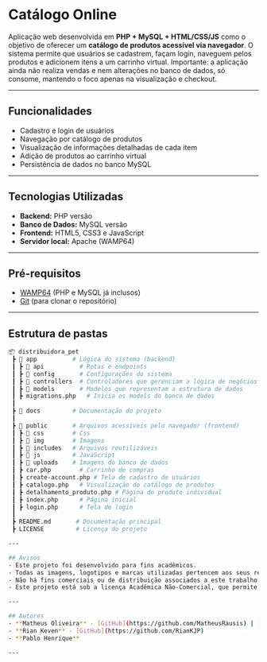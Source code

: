 # Catálogo Online

Aplicação web desenvolvida em **PHP + MySQL + HTML/CSS/JS** como o objetivo de oferecer um **catálogo de produtos acessível via navegador**.
O sistema permite que usuários se cadastrem, façam login, naveguem pelos produtos e adicionem itens a um carrinho virtual.
Importante: a aplicação ainda não realiza vendas e nem alterações no banco de dados, só consome, mantendo o foco apenas na visualização e checkout.

---

## Funcionalidades
- Cadastro e login de usuários
- Navegação por catálogo de produtos
- Visualização de informações detalhadas de cada item
- Adição de produtos ao carrinho virtual
- Persistência de dados no banco MySQL

---

## Tecnologias Utilizadas
- **Backend:** PHP versão
- **Banco de Dados:** MySQL versão
- **Frontend:** HTML5, CSS3 e JavaScript
- **Servidor local:** Apache (WAMP64)

---

## Pré-requisitos
- [WAMP64](https://www.wampserver.com/en/download-wampserver-64bits) (PHP e MySQL já inclusos)
- [Git](https://git-scm.com/) (para clonar o repositório)

---

## Estrutura de pastas
```bash
📦 distribuidora_pet
 ┣ 📂 app          # Lógica do sistema (backend)
 ┃ ┣ 📂 api          # Rotas e endpoints
 ┃ ┣ 📂 config       # Configurações do sistema
 ┃ ┣ 📂 controllers  # Controladores que gerenciam a lógica de negócios
 ┃ ┣ 📂 models       # Modelos que representam a estrutura de dados
 ┃ ┣ migrations.php   # Inicia os models do banco de dados
 ┃
 ┣ 📂 docs         # Documentação do projeto
 ┃
 ┣ 📂 public       # Arquivos acessíveis pelo navegador (frontend)
 ┃ ┣ 📂 css        # Css
 ┃ ┣ 📂 img        # Imagens
 ┃ ┣ 📂 includes   # Arquivos reutilizáveis
 ┃ ┣ 📂 js         # JavaScript
 ┃ ┣ 📂 uploads    # Imagens do banco de dados
 ┃ ┣ car.php        # Carrinho de compras
 ┃ ┣ create-account.php # Tela de cadastro de usuários
 ┃ ┣ catalogo.php   # Visualização do catálogo de produtos
 ┃ ┣ detalhamento_produto.php # Página do produto individual
 ┃ ┣ index.php      # Página inicial
 ┃ ┣ login.php      # Tela de login
 ┃
 ┣ README.md       # Documentação principal
 ┣ LICENSE         # Licença do projeto

---

## Avisos
- Este projeto foi desenvolvido para fins acadêmicos.  
- Todas as imagens, logotipos e marcas utilizadas pertencem aos seus respectivos autores.  
- Não há fins comerciais ou de distribuição associados a este trabalho.
- Este projeto está sob a licença Acadêmica Não-Comercial, que permite estudo e reprodução com fins educacionais, mas proíbe o uso comercial. Consulte o arquivo [LICENSE](./LICENSE) para mais informações.

---

## Autores
- **Matheus Oliveira** - [GitHub](https://github.com/MatheusRausis) | [LinkedIn](https://www.linkedin.com/in/matheus-rausis)
- **Rian Keven** - [GitHub](https://github.com/RianKJP)
- **Pablo Henrique**

---